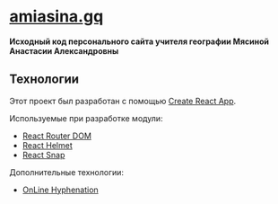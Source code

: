 # [amiasina.gq](http://amiasina.gq/)

**Исходный код персонального сайта учителя географии Мясиной Анастасии Александровны** 

## Технологии
Этот проект был разработан с помощью [Create React App](https://github.com/facebook/create-react-app).

Используемые при разработке модули:
- [React Router DOM](https://www.npmjs.com/package/react-router-dom)
- [React Helmet](https://www.npmjs.com/package/react-helmet)
- [React Snap](https://www.npmjs.com/package/react-snap)

Дополнительные технологии:
- [OnLine Hyphenation](https://www.plazoo.com/ru/tools.asp) 
